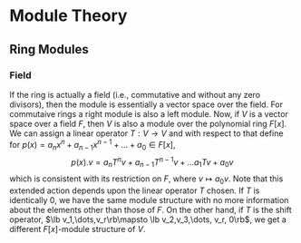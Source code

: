# Module Theory

## Ring Modules
### Field
If the ring is actually a field (i.e., commutative and without any zero divisors), then the module is essentially a vector space over the field. For commutaive rings a right module is also a left module. Now, if $V$ is a vector space over a field $F$, then $V$ is also a module over the polynomial ring $F[x]$. We can assign a linear operator $T:V\rightarrow V$ and with respect to that define for $p(x)=a_nx^n+a_{n-1}x^{n-1}+\dots+a_0\in F[x]$,
$$p(x).v=a_nT^nv+a_{n-1}T^{n-1}v+\dots a_1Tv+a_0v$$
which is consistent with its restriction on $F$, where $v\mapsto a_0v$. Note that this extended action depends upon the linear operator $T$ chosen. If $T$ is identically $0$, we have the same module structure with no more information about the elements other than those of $F$. On the other hand, if $T$ is the shift operator, $\lb v_1,\dots,v_r\rb\mapsto \lb v_2,v_3,\dots, v_r, 0\rb$, we get a different $F[x]$-module structure of $V$.

